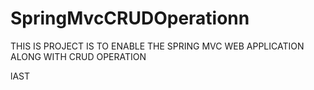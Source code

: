 # SpringMvcCRUDOperationn

THIS IS PROJECT IS TO ENABLE THE SPRING MVC WEB APPLICATION ALONG WITH CRUD OPERATION 














lAST 





